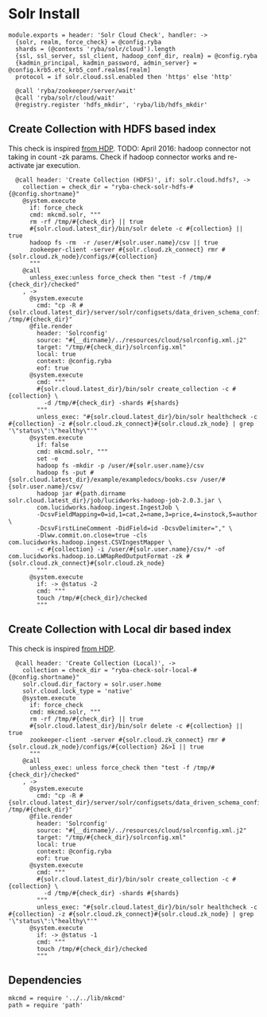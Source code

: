 
# Solr Install

    module.exports = header: 'Solr Cloud Check', handler: ->
      {solr, realm, force_check} = @config.ryba
      shards = (@contexts 'ryba/solr/cloud').length
      {ssl, ssl_server, ssl_client, hadoop_conf_dir, realm} = @config.ryba
      {kadmin_principal, kadmin_password, admin_server} = @config.krb5.etc_krb5_conf.realms[realm]
      protocol = if solr.cloud.ssl.enabled then 'https' else 'http'

      @call 'ryba/zookeeper/server/wait'
      @call 'ryba/solr/cloud/wait'
      @registry.register 'hdfs_mkdir', 'ryba/lib/hdfs_mkdir'

## Create Collection with HDFS based index
This check is inspired [from HDP][search-hdp].
TODO: April 2016: hadoop connector not taking in count -zk params.
Check if hadoop connector works and re-activate jar execution.

      @call header: 'Create Collection (HDFS)', if: solr.cloud.hdfs?, ->
        collection = check_dir = "ryba-check-solr-hdfs-#{@config.shortname}"
        @system.execute
          if: force_check
          cmd: mkcmd.solr, """
          rm -rf /tmp/#{check_dir} || true
          #{solr.cloud.latest_dir}/bin/solr delete -c #{collection} || true
          hadoop fs -rm  -r /user/#{solr.user.name}/csv || true
          zookeeper-client -server #{solr.cloud.zk_connect} rmr #{solr.cloud.zk_node}/configs/#{collection}
          """
        @call 
          unless_exec:unless force_check then "test -f /tmp/#{check_dir}/checked"
        , ->
          @system.execute
            cmd: "cp -R #{solr.cloud.latest_dir}/server/solr/configsets/data_driven_schema_configs /tmp/#{check_dir}"
          @file.render
            header: 'Solrconfig'
            source: "#{__dirname}/../resources/cloud/solrconfig.xml.j2"
            target: "/tmp/#{check_dir}/solrconfig.xml"
            local: true
            context: @config.ryba
            eof: true
          @system.execute
            cmd: """
            #{solr.cloud.latest_dir}/bin/solr create_collection -c #{collection} \
              -d /tmp/#{check_dir} -shards #{shards}
            """
            unless_exec: "#{solr.cloud.latest_dir}/bin/solr healthcheck -c #{collection} -z #{solr.cloud.zk_connect}#{solr.cloud.zk_node} | grep '\"status\":\"healthy\"'"
          @system.execute
            if: false
            cmd: mkcmd.solr, """
            set -e
            hadoop fs -mkdir -p /user/#{solr.user.name}/csv
            hadoop fs -put #{solr.cloud.latest_dir}/example/exampledocs/books.csv /user/#{solr.user.name}/csv/
            hadoop jar #{path.dirname solr.cloud.latest_dir}/job/lucidworks-hadoop-job-2.0.3.jar \
            com.lucidworks.hadoop.ingest.IngestJob \
            -DcsvFieldMapping=0=id,1=cat,2=name,3=price,4=instock,5=author \
            -DcsvFirstLineComment -DidField=id -DcsvDelimiter="," \
            -Dlww.commit.on.close=true -cls com.lucidworks.hadoop.ingest.CSVIngestMapper \
            -c #{collection} -i /user/#{solr.user.name}/csv/* -of com.lucidworks.hadoop.io.LWMapRedOutputFormat -zk #{solr.cloud.zk_connect}#{solr.cloud.zk_node}
            """
          @system.execute
            if: -> @status -2
            cmd: """
            touch /tmp/#{check_dir}/checked
            """

## Create Collection with Local dir based index
This check is inspired [from HDP][search-hdp].

      @call header: 'Create Collection (Local)', ->
        collection = check_dir = "ryba-check-solr-local-#{@config.shortname}"
        solr.cloud.dir_factory = solr.user.home
        solr.cloud.lock_type = 'native'
        @system.execute
          if: force_check
          cmd: mkcmd.solr, """
          rm -rf /tmp/#{check_dir} || true
          #{solr.cloud.latest_dir}/bin/solr delete -c #{collection} || true
          zookeeper-client -server #{solr.cloud.zk_connect} rmr #{solr.cloud.zk_node}/configs/#{collection} 2&>1 || true
          """
        @call 
          unless_exec: unless force_check then "test -f /tmp/#{check_dir}/checked"
        , ->
          @system.execute
            cmd: "cp -R #{solr.cloud.latest_dir}/server/solr/configsets/data_driven_schema_configs /tmp/#{check_dir}"
          @file.render
            header: 'Solrconfig'
            source: "#{__dirname}/../resources/cloud/solrconfig.xml.j2"
            target: "/tmp/#{check_dir}/solrconfig.xml"
            local: true
            context: @config.ryba   
            eof: true
          @system.execute
            cmd: """
            #{solr.cloud.latest_dir}/bin/solr create_collection -c #{collection} \
              -d /tmp/#{check_dir} -shards #{shards}
            """
            unless_exec: "#{solr.cloud.latest_dir}/bin/solr healthcheck -c #{collection} -z #{solr.cloud.zk_connect}#{solr.cloud.zk_node} | grep '\"status\":\"healthy\"'"
          @system.execute
            if: -> @status -1
            cmd: """
            touch /tmp/#{check_dir}/checked
            """          

## Dependencies

    mkcmd = require '../../lib/mkcmd'
    path = require 'path'

[search-hdp]:(http://fr.hortonworks.com/hadoop-tutorial/searching-data-solr/)
